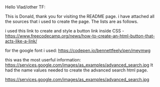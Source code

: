  Hello Vlad/other TF: 

 This is Donald, thank you for visiting the README page. i have attached all the sources that i used to create the page. The lists are as follows. 
 
 i used this link to create and style a button link inside CSS - https://www.freecodecamp.org/news/how-to-create-an-html-button-that-acts-like-a-link/ 

 for the google font i used: https://codepen.io/bennettfeely/pen/meymwg 

 this was the most userful information: https://services.google.com/images/as_examples/advanced_search.jpg 
It had the name values needed to create the advanced search html page. 


 https://services.google.com/images/as_examples/advanced_search.jpg 
 